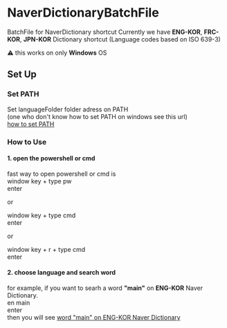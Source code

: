 # NaverDictionaryBatchFile
BatchFile for NaverDictionary shortcut
Currently we have **ENG-KOR**, **FRC-KOR**, **JPN-KOR** Dictionary shortcut
(Language codes based on ISO 639-3)

:warning: this works on only **Windows** OS

## Set Up
### Set PATH
Set languageFolder folder adress on PATH  
(one who don't know how to set PATH on windows see this url)  
[how to set PATH](https://www.opentechguides.com/how-to/article/windows-10/113/windows-10-set-path.html)

### How to Use
#### 1. open the powershell or cmd
fast way to open powershell or cmd is  
window key + type pw  
enter  

or  

window key + type cmd  
enter  

or  

window key + r + type cmd  
enter

#### 2. choose language and search word
for example, if you want to searh a word **"main"** on **ENG-KOR** Naver Dictionary.  
en main  
enter  
then you will see [word "main" on ENG-KOR Naver Dictionary](https://en.dict.naver.com/#/search?range=all&query=main)
